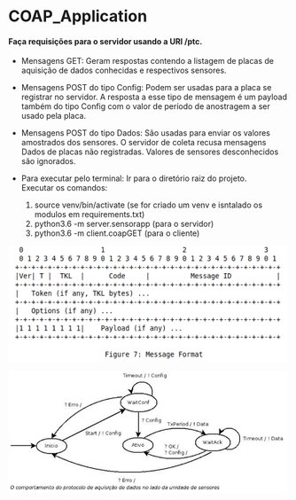 # COAP_Application

#### **Faça requisições para o servidor usando a URI /ptc.**

- Mensagens GET:
  Geram respostas contendo a listagem de placas de aquisição de dados conhecidas e respectivos sensores.

- Mensagens POST do tipo Config: 
  Podem ser usadas para a placa se registrar no servidor. 
  A resposta a esse tipo de mensagem é um payload também do tipo Config com o valor de período de anostragem a ser usado pela placa.

- Mensagens POST do tipo Dados: 
  São usadas para enviar os valores amostrados dos sensores. 
  O servidor de coleta recusa mensagens Dados de placas não registradas. Valores de sensores desconhecidos são ignorados. 
  
- Para executar pelo terminal:
  Ir para o diretório raiz do projeto.</br>
  Executar os comandos:</br>
  1. source venv/bin/activate (se for criado um venv e isntalado os modulos em requirements.txt)
  2. python3.6 -m server.sensorapp (para o servidor)
  3. python3.6 -m client.coapGET (para o cliente)

![](https://github.com/GuilhermeRoque/COAP_Application/blob/master/coapFormat.png)

![](https://github.com/GuilhermeRoque/COAP_Application/blob/master/fsm.png)


